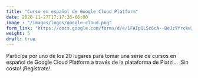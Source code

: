 ```yaml
---
title: "Curso en español de Google Cloud Platform"
date: 2020-11-27T17:17:26-06:00
image : "/images/logos/google-cloud.png"
form_link: "https://docs.google.com/forms/d/e/1FAIpQLSc6cA--BeJzYYrckw38b3WHNEQFJ3bNQzTBYgGTrrOFlqyB0w/viewform"
weight: 5
draft: true
---
```


Participa por uno de los 20 lugares para tomar una serie de cursos en español de Google Cloud Platform a través de la plataforma de Platzi... ¡Sin costo!
¡Registrate!

